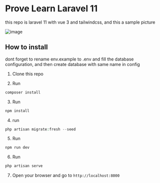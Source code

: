 # Prove Learn Laravel 11

this repo is laravel 11 with vue 3 and tailwindcss, and this a sample picture

![image](https://github.com/daffa09/learn-laravel-11/assets/68214221/53f58314-bbf0-42c1-a62f-0c38f533d2a5)

## How to install

dont forget to rename env.example to .env and fill the database configuration, and then create database with same name in config

1. Clone this repo

2. Run

```php
composer install
```

3. Run

```php
npm install
```

4. run

```php
php artisan migrate:fresh --seed
```

5. Run

```php
npm run dev
```

6. Run

```php
php artisan serve
```

7. Open your browser and go to `http://localhost:8000`
